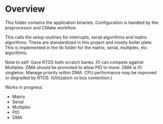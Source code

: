 # Overview
This folder contains the application binaries. Configuration is handled by the preprocessor and CMake workflow.

This calls the setup routines for interrupts, serial algorithms and matrix algorithms. These are standardized in this project and mostly boiler plate. This is implemented in the lib folder for the matrix, serial, multiplex, etc. algorithms.


Note to self:
Gave RTOS both scratch banks. IO can compete against Multiplex. DMA should be promoted to allow PIO to move. DMA is IO singleton. Manage priority within DMA. CPU performance may be improved or degraded by RTOS. (Utilization vs bus contention.)

Works in progress:
* Matrix
* Serial
* Multiplex
* PIO
* DMA

